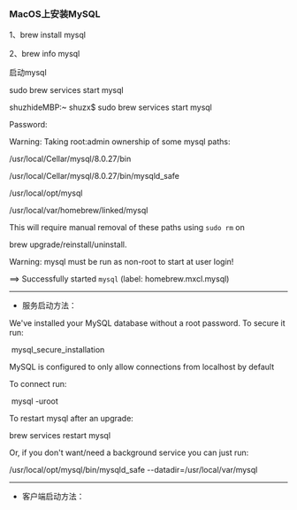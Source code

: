 ### MacOS上安装MySQL



1、brew install mysql

2、brew info mysql

启动mysql

sudo brew services start mysql

shuzhideMBP:~ shuzx$ sudo brew services start mysql

Password:

Warning: Taking root:admin ownership of some mysql paths:

  /usr/local/Cellar/mysql/8.0.27/bin

  /usr/local/Cellar/mysql/8.0.27/bin/mysqld_safe

  /usr/local/opt/mysql

  /usr/local/var/homebrew/linked/mysql

This will require manual removal of these paths using `sudo rm` on

brew upgrade/reinstall/uninstall.

Warning: mysql must be run as non-root to start at user login!

==> Successfully started `mysql` (label: homebrew.mxcl.mysql)

------

- 服务启动方法：

We've installed your MySQL database without a root password. To secure it run:

​    mysql_secure_installation

MySQL is configured to only allow connections from localhost by default

To connect run:

​    mysql -uroot

To restart mysql after an upgrade:

  brew services restart mysql

Or, if you don't want/need a background service you can just run:

  /usr/local/opt/mysql/bin/mysqld_safe --datadir=/usr/local/var/mysql

------

- 客户端启动方法：